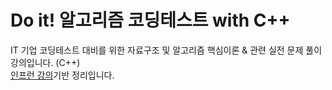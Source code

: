 # Do it! 알고리즘 코딩테스트 with C++
IT 기업 코딩테스트 대비를 위한 자료구조 및 알고리즘 핵심이론 & 관련 실전 문제 풀이 강의입니다. (C++)  
[인프런 강의](https://www.inflearn.com/course/%EB%91%90%EC%9E%87-%EC%95%8C%EA%B3%A0%EB%A6%AC%EC%A6%98-%EC%BD%94%EB%94%A9%ED%85%8C%EC%8A%A4%ED%8A%B8-%EC%94%A8%EC%81%A0%EC%81%A0)기반 정리입니다.
